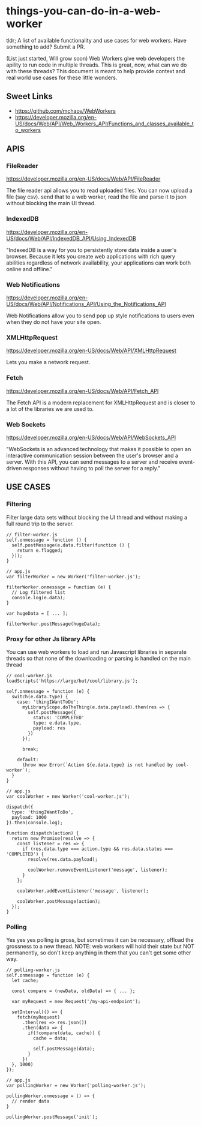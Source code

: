 # things-you-can-do-in-a-web-worker

tldr; A list of available functionality and use cases for web workers. Have something to add? Submit a PR.

(List just started, Will grow soon)
Web Workers give web developers the apility to run code in multiple threads. This is great, now, what can we do with these threads? This document is meant to help provide context and real world use cases for these little wonders.

## Sweet Links
- https://github.com/mchaov/WebWorkers
- https://developer.mozilla.org/en-US/docs/Web/API/Web_Workers_API/Functions_and_classes_available_to_workers

## APIS

### FileReader
https://developer.mozilla.org/en-US/docs/Web/API/FileReader

The file reader api allows you to read uploaded files.
You can now upload a file (say csv). send that to a web worker, read the file and parse it to json without blocking the main UI thread.

### IndexedDB
https://developer.mozilla.org/en-US/docs/Web/API/IndexedDB_API/Using_IndexedDB

"IndexedDB is a way for you to persistently store data inside a user's browser. Because it lets you create web applications with rich query abilities regardless of network availability, your applications can work both online and offline."

### Web Notifications
https://developer.mozilla.org/en-US/docs/Web/API/Notifications_API/Using_the_Notifications_API

Web Notifications allow you to send pop up style notifications to users even when they do not have your site open.

### XMLHttpRequest
https://developer.mozilla.org/en-US/docs/Web/API/XMLHttpRequest

Lets you make a network request.

### Fetch
https://developer.mozilla.org/en-US/docs/Web/API/Fetch_API

The Fetch API is a modern replacement for XMLHttpRequest and is closer to a lot of the libraries we are used to.

### Web Sockets
https://developer.mozilla.org/en-US/docs/Web/API/WebSockets_API

"WebSockets is an advanced technology that makes it possible to open an interactive communication session between the user's browser and a server. With this API, you can send messages to a server and receive event-driven responses without having to poll the server for a reply."

## USE CASES

### Filtering

Filter large data sets without blocking the UI thread and without making a full round trip to the server.

```JS
// filter-worker.js
self.onmessage = function () {
  self.postMessage(e.data.filter(function () {
    return e.flagged;
  }));
}

// app.js
var filterWorker = new Worker('filter-worker.js');

filterWorker.onmessage = function (e) {
  // Log filtered list
  console.log(e.data);
}

var hugeData = [ ... ];

filterWorker.postMessage(hugeData);
```

### Proxy for other Js library APIs

You can use web workers to load and run Javascript libraries in separate threads so that none of the downloading or parsing is handled on the main thread

```JS
// cool-worker.js
loadScripts('https://large/but/cool/library.js');

self.onmessage = function (e) {
  switch(e.data.type) {
    case: 'thingIWantToDo':
      myLibraryScope.doTheThing(e.data.payload).then(res => {
        self.postMessage({
          status: 'COMPLETED'
          type: e.data.type,
          payload: res
        })
      });
      
      break;
      
    default:
      throw new Error(`Action ${e.data.type} is not handled by cool-worker`);
  }
}

// app.js
var coolWorker = new Worker('cool-worker.js');

dispatch({
  type: 'thingIWantToDo',
  payload: 1000
}).then(console.log);

function dispatch(action) {
  return new Promise(resolve => {
    const listener = res => {
      if (res.data.type === action.type && res.data.status === 'COMPLETED') {
        resolve(res.data.payload);
        
        coolWorker.removeEventListener('message', listener);
      }
    };
    
    coolWorker.addEventListener('message', listener);
    
    coolWorker.postMessage(action);
  });
}
```

### Polling
Yes yes yes polling is gross, but sometimes it can be necessary, offload the grossness to a new thread.
NOTE: web workers will hold their state but NOT permanently, so don't keep anything in them that you can't get some other way.

```JS
// polling-worker.js
self.onmessage = function (e) {
  let cache;
  
  const compare = (newData, oldData) => { ... };
  
  var myRequest = new Request('/my-api-endpoint');
  
  setInterval(() => {
    fetch(myRequest)
      .then(res => res.json())
      .then(data => {
        if(!compare(data, cache)) {
          cache = data;
        
          self.postMessage(data);
        }
      })
  }, 1000)
});

// app.js
var pollingWorker = new Worker('polling-worker.js');

pollingWorker.onmessage = () => {
  // render data
}

pollingWorker.postMessage('init');
```
